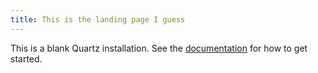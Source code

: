 ```yaml
---
title: This is the landing page I guess
---
```


This is a blank Quartz installation.
See the [documentation](https://quartz.jzhao.xyz) for how to get started.
